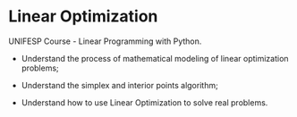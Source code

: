 # Linear Optimization
UNIFESP Course - Linear Programming  with Python.

* Understand the process of mathematical modeling of linear optimization problems;


* Understand the simplex and interior points algorithm;


* Understand how to use Linear Optimization to solve real problems.
